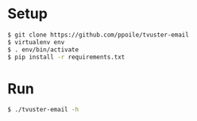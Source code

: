 Setup
=====

```sh
$ git clone https://github.com/ppoile/tvuster-email
$ virtualenv env
$ . env/bin/activate
$ pip install -r requirements.txt
```


Run
===

```sh
$ ./tvuster-email -h
```
